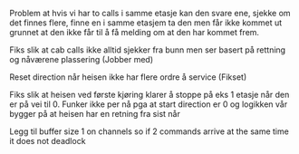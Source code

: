 Problem at hvis vi har to calls i samme etasje kan den svare ene, sjekke om det finnes flere, finne en i samme etasjem ta den men får ikke kommet ut grunnet at
den ikke får til å få melding om at den har kommet frem.

Fiks slik at cab calls ikke alltid sjekker fra bunn men ser basert på rettning og nåværene plassering (Jobber med)

Reset direction når heisen ikke har flere ordre å service (Fikset)

Fiks slik at heisen ved første kjøring klarer å stoppe på eks 1 etasje når den er på vei til 0. Funker ikke per nå pga at start direction er 0 og logikken vår bygger
på at heisen har en retning fra sist når 

Legg til buffer size 1 on channels so if 2 commands arrive at the same time it does not deadlock